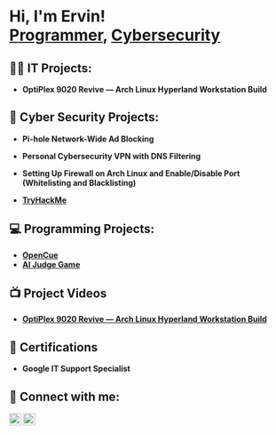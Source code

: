 <h1>Hi, I'm Ervin! <br/><a href="https://github.com/ewardGPT">Programmer</a>, <a href="https://www.linkedin.com/in/ervward/"> Cybersecurity</a></h1>

<h2>👨‍💻 IT Projects:</h2>

- <b>OptiPlex 9020 Revive — Arch Linux Hyperland Workstation Build</b>

<h2>🤖 Cyber Security Projects:</h2>

- <b>Pi-hole Network-Wide Ad Blocking</b>

- <b>Personal Cybersecurity VPN with DNS Filtering</b>

- <b>Setting Up Firewall on Arch Linux and Enable/Disable Port (Whitelisting and Blacklisting)</b>

- <b>[TryHackMe](https://github.com/ewardGPT/tryhackme-blue-team)</b>

<h2>💻 Programming Projects:</h2>

- <b>[OpenCue](https://github.com/ewardGPT/OpenCue)</b>
- <b>[AI Judge Game](https://github.com/ewardGPT/AI-Judge-Game)</b>

<h2>📺 Project Videos</h2>

- <b>[OptiPlex 9020 Revive — Arch Linux Hyperland Workstation Build](https://github.com/ewardGPT/OptiPlex-9020-Revive-Arch-Linux-Hyperland-Workstation-Build)</b>

<h2> 📄 Certifications </h2>

- <b>Google IT Support Specialist</b>

<h2> 🤳 Connect with me:</h2>

[<img align="left" alt="ewardGPT | Twitter" width="22px" src="https://cdn.jsdelivr.net/npm/simple-icons@v3/icons/twitter.svg" />][twitter]
[<img align="left" alt="ervward | LinkedIn" width="22px" src="https://cdn.jsdelivr.net/npm/simple-icons@v3/icons/linkedin.svg" />][linkedin]

[twitter]: https://x.com/ewardGPT
[linkedin]: https://www.linkedin.com/in/ervward/

<!--
**joshmadakor1/joshmadakor1** is a ✨ _special_ ✨ repository because its `README.md` (this file) appears on your GitHub profile.

Here are some ideas to get you started:

- 🔭 I’m currently working on ...
- 🌱 I’m currently learning ...
- 👯 I’m looking to collaborate on ...
- 🤔 I’m looking for help with ...
- 💬 Ask me about ...
- 📫 How to reach me: ...
- 😄 Pronouns: ...
- ⚡ Fun fact: ...
-->
